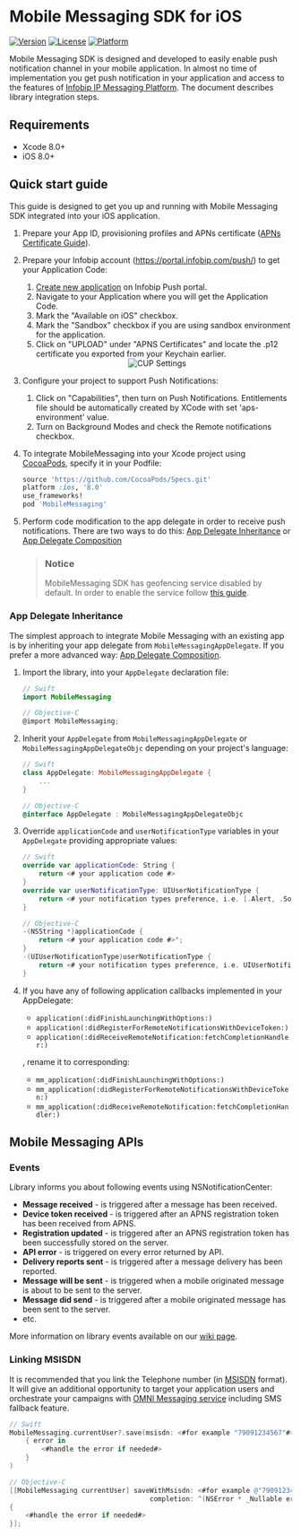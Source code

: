 # Mobile Messaging SDK for iOS

[![Version](https://img.shields.io/cocoapods/v/MobileMessaging.svg?style=flat)](http://cocoapods.org/pods/MobileMessaging)
[![License](https://img.shields.io/cocoapods/l/MobileMessaging.svg?style=flat)](http://cocoapods.org/pods/MobileMessaging)
[![Platform](https://img.shields.io/cocoapods/p/MobileMessaging.svg?style=flat)](http://cocoapods.org/pods/MobileMessaging)

Mobile Messaging SDK is designed and developed to easily enable push notification channel in your mobile application. In almost no time of implementation you get push notification in your application and access to the features of [Infobip IP Messaging Platform](https://portal.infobip.com/push/). 
The document describes library integration steps.

## Requirements
- Xcode 8.0+
- iOS 8.0+

<!-- ## Usage -->
## Quick start guide
This guide is designed to get you up and running with Mobile Messaging SDK integrated into your iOS application.

1. Prepare your App ID, provisioning profiles and APNs certificate ([APNs Certificate Guide](https://github.com/infobip/mobile-messaging-sdk-ios/wiki/APNs-Certificate-guide)).
2. Prepare your Infobip account (https://portal.infobip.com/push/) to get your Application Code:
	1. [Create new application](https://dev.infobip.com/v1/docs/push-introduction-create-app) on Infobip Push portal.
	2. Navigate to your Application where you will get the Application Code.
	3. Mark the "Available on iOS" checkbox.
	4. Mark the "Sandbox" checkbox if you are using sandbox environment for the application.
	5. Click on "UPLOAD" under "APNS Certificates" and locate the .p12 certificate you exported from your Keychain earlier.

	<center><img src="https://github.com/infobip/mobile-messaging-sdk-ios/wiki/Images/CUPCertificate.png?raw=true" alt="CUP Settings"/></center>
3. Configure your project to support Push Notifications:
	1. Click on "Capabilities", then turn on Push Notifications. Entitlements file should be automatically created by XCode with set 'aps-environment' value.
	2. Turn on Background Modes and check the Remote notifications checkbox.
4. To integrate MobileMessaging into your Xcode project using [CocoaPods](https://guides.cocoapods.org/using/getting-started.html#getting-started), specify it in your Podfile:

	```ruby
	source 'https://github.com/CocoaPods/Specs.git'
	platform :ios, '8.0'
	use_frameworks!
	pod 'MobileMessaging'
	```
5. Perform code modification to the app delegate in order to receive push notifications. There are two ways to do this: [App Delegate Inheritance](#app-delegate-inheritance) or [App Delegate Composition](https://github.com/infobip/mobile-messaging-sdk-ios/wiki/Integration-via-app-delegate-composition)

	> ### Notice 
	> MobileMessaging SDK has geofencing service disabled by default. In order to enable the service follow [this guide](https://github.com/infobip/mobile-messaging-sdk-ios/wiki/Geofencing-service).

### App Delegate Inheritance
The simplest approach to integrate Mobile Messaging with an existing app is by inheriting your app delegate from `MobileMessagingAppDelegate`. If you prefer a more advanced way: [App Delegate Composition](https://github.com/infobip/mobile-messaging-sdk-ios/wiki/Integration-via-app-delegate-composition).

1. Import the library, into your `AppDelegate` declaration file:

	```swift
	// Swift
	import MobileMessaging
	```

	```objective-c
	// Objective-C
	@import MobileMessaging;
	```
2. Inherit your `AppDelegate` from `MobileMessagingAppDelegate` or `MobileMessagingAppDelegateObjc` depending on your project's language:

	```swift
	// Swift
	class AppDelegate: MobileMessagingAppDelegate {
		...
	}
	```

	```objective-c
	// Objective-C
	@interface AppDelegate : MobileMessagingAppDelegateObjc
	```
3. Override `applicationCode` and `userNotificationType` variables in your `AppDelegate` providing appropriate values:

	```swift
	// Swift
	override var applicationCode: String {
		return <# your application code #>
	}
	override var userNotificationType: UIUserNotificationType {
		return <# your notification types preference, i.e. [.Alert, .Sound] #>
	}
	```

	```objective-c
	// Objective-C
	-(NSString *)applicationCode {
		return <# your application code #>";
	}
	-(UIUserNotificationType)userNotificationType {
		return <# your notification types preference, i.e. UIUserNotificationTypeAlert | UIUserNotificationTypeSound #>;
	}
	```
4. If you have any of following application callbacks implemented in your AppDelegate:

	* `application(:didFinishLaunchingWithOptions:)`
	* `application(:didRegisterForRemoteNotificationsWithDeviceToken:)`
	* `application(:didReceiveRemoteNotification:fetchCompletionHandler:)`

	, rename it to corresponding:

	* `mm_application(:didFinishLaunchingWithOptions:)`
	* `mm_application(:didRegisterForRemoteNotificationsWithDeviceToken:)`
	* `mm_application(:didReceiveRemoteNotification:fetchCompletionHandler:)`


## Mobile Messaging APIs

### Events

Library informs you about following events using NSNotificationCenter:

* __Message received__ - is triggered after a message has been received.
* __Device token received__ - is triggered after an APNS registration token has been received from APNS.
* __Registration updated__ - is triggered after an APNS registration token has been successfully stored on the server.
* __API error__ - is triggered on every error returned by API.
* __Delivery reports sent__ - is triggered after a message delivery has been reported.
* __Message will be sent__ - is triggered when a mobile originated message is about to be sent to the server.
* __Message did send__ - is triggered after a mobile originated message has been sent to the server.
* etc.

More information on library events available on our [wiki page](https://github.com/infobip/mobile-messaging-sdk-ios/wiki/Library-events).

### Linking MSISDN

It is recommended that you link the Telephone number (in [MSISDN](https://en.wikipedia.org/wiki/MSISDN) format).
It will give an additional opportunity to target your application users and orchestrate your campaigns with [OMNI Messaging service](https://dev.infobip.com/docs/omni-introduction) including SMS fallback feature.

```swift
// Swift
MobileMessaging.currentUser?.save(msisdn: <#for example "79091234567"#>, completion:
	{ error in
		<#handle the error if needed#>
	}
)
```

```objective-c
// Objective-C
[[MobileMessaging currentUser] saveWithMsisdn: <#for example @"79091234567"#>
								   completion: ^(NSError * _Nullable error)
{
	<#handle the error if needed#>
}];
```
